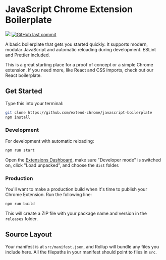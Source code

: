 # JavaScript Chrome Extension Boilerplate

[![](https://img.shields.io/badge/Fork%20on-CodeSandbox-blue)](https://githubbox.com/extend-chrome/javascript-boilerplate)
[![GitHub last commit](https://img.shields.io/github/last-commit/extend-chrome/javascript-boilerplate.svg)](https://github.com/extend-chrome/rollup-plugin-javascript-boilerplate)

A basic boilerplate that gets you started quickly. It supports modern, modular
JavaScript and automatic reloading during development. ESLint and Prettier
included.

This is a great starting place for a proof of concept or a simple Chrome
extension. If you need more, like React and CSS imports, check out our React
boilerplate.

## Get Started

Type this into your terminal:

```sh
git clone https://github.com/extend-chrome/javascript-boilerplate
npm install
```

### Development

For development with automatic reloading:

```sh
npm run start
```

Open the [Extensions Dashboard](chrome://extensions), make sure "Developer mode"
is switched on, click "Load unpacked", and choose the `dist` folder.

### Production

You'll want to make a production build when it's time to publish your Chrome
Extension. Run the following line:

```sh
npm run build
```

This will create a ZIP file with your package name and version in the `releases`
folder.

## Source Layout

Your manifest is at `src/manifest.json`, and Rollup will bundle any files you
include here. All the filepaths in your manifest should point to files in `src`.
